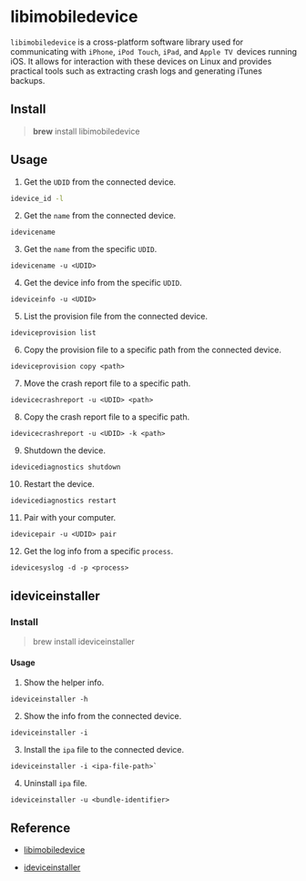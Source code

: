 

# libimobiledevice

`libimobiledevice` is a cross-platform software library used for communicating with `iPhone`, `iPod Touch`, `iPad`, and `Apple TV `devices running iOS. It allows for interaction with these devices on Linux and provides practical tools such as extracting crash logs and generating iTunes backups.



## Install

> **brew** install libimobiledevice



## Usage

1. Get the  `UDID` from the connected device.

```sh
idevice_id -l
```



2. Get the `name` from the connected device.

```shell
idevicename
```



3. Get the `name` from the specific `UDID`.

```shell
idevicename -u <UDID>
```



4. Get the device info from the specific `UDID`.

```shell
ideviceinfo -u <UDID>
```



5. List the provision file from the connected device.

```shell
ideviceprovision list
```



6. Copy the provision file to a specific path from the connected device.

```shell
ideviceprovision copy <path>
```



7. Move the crash report file to a specific path.

```shell
idevicecrashreport -u <UDID> <path>
```



8. Copy the crash report file to a specific path.

```shell
idevicecrashreport -u <UDID> -k <path>
```



9. Shutdown the device.

```shell
idevicediagnostics shutdown
```



10. Restart the device.

```shell
idevicediagnostics restart
```



11. Pair with your computer.

```shell
idevicepair -u <UDID> pair
```



12. Get the log info from a specific `process`.

```
idevicesyslog -d -p <process>
```





## ideviceinstaller

### Install

> brew install ideviceinstaller



#### Usage

1. Show the helper info.

```
ideviceinstaller -h
```



2. Show the info from the connected device.

```
ideviceinstaller -i
```



3. Install the `ipa` file to the connected device.

```shell
ideviceinstaller -i <ipa-file-path>`
```


4. Uninstall `ipa` file.

```shell
ideviceinstaller -u <bundle-identifier>
```




## Reference

- [libimobiledevice](https://github.com/libimobiledevice/libimobiledevice)

- [ideviceinstaller](https://github.com/libimobiledevice/ideviceinstaller)